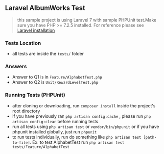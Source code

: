 ## Laravel AlbumWorks Test
> this sample project is using Laravel 7 with sample PHPUnit test.Make sure you have PHP >= 7.2.5 installed. For reference please see [Laravel installation](https://laravel.com/docs/7.x/installation)

### Tests Location
- all tests are inside the `tests/` folder

### Answers 
- Answer to Q1 is in `Feature/AlphabetTest.php`
- Answer to Q2 is `Unit/RewardLevelTest.php`

### Running Tests (PHPUnit)
- after cloning or downloading, run `composer install` inside the project's root directory
- if you have previously ran `php artisan config:cache` , please run `php artisan config:clear` before running tests
- run all tests using `php artisan test` or `vendor/bin/phpunit` or if you have phpunit installed globally, just run `phpunit`
- to run tests individually, run do something like `php artisan test [path-to-file]`. Ex: to test AlphabetTest run `php artisan test tests/Feature/AlphabetTest`
